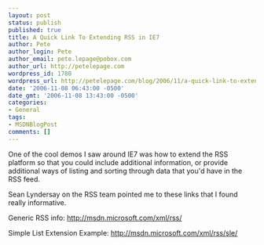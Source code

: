 ```yaml
---
layout: post
status: publish
published: true
title: A Quick Link To Extending RSS in IE7
author: Pete
author_login: Pete
author_email: pete.lepage@pobox.com
author_url: http://petelepage.com
wordpress_id: 1780
wordpress_url: http://petelepage.com/blog/2006/11/a-quick-link-to-extending-rss-in-ie7-2/
date: '2006-11-08 06:43:00 -0500'
date_gmt: '2006-11-08 13:43:00 -0500'
categories:
- General
tags:
- MSDNBlogPost
comments: []
---
```

</p>
<p>One of the cool demos I saw around IE7 was how to extend the RSS platform so that you could include additional information, or provide additional ways of listing and sorting through data that you'd have in the RSS feed.&nbsp; </p>
<p>Sean Lyndersay on the RSS team pointed me to these links that I found really informative.</p>
<p>Generic RSS info: <a href="http://msdn.microsoft.com/xml/rss/">http://msdn.microsoft.com/xml/rss/</a></p>
<p>Simple List Extension Example: <a href="http://msdn.microsoft.com/xml/rss/sle/">http://msdn.microsoft.com/xml/rss/sle/</a></p>
